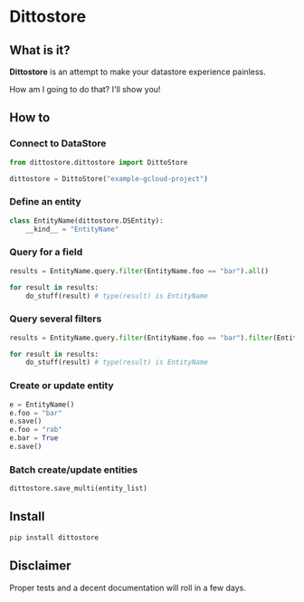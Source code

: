 # Dittostore

## What is it?

**Dittostore** is an attempt to make your datastore experience painless.

How am I going to do that? I'll show you!


## How to

### Connect to DataStore

```python
from dittostore.dittostore import DittoStore

dittostore = DittoStore("example-gcloud-project")
```

### Define an entity

```python
class EntityName(dittostore.DSEntity): 
    __kind__ = "EntityName"
```

### Query for a field 

```python
results = EntityName.query.filter(EntityName.foo == "bar").all()

for result in results:
    do_stuff(result) # type(result) is EntityName
```

### Query several filters
```python
results = EntityName.query.filter(EntityName.foo == "bar").filter(EntityName.numeric_foo < 2).all()

for result in results:
    do_stuff(result) # type(result) is EntityName
```

### Create or update entity
```python
e = EntityName()
e.foo = "bar"
e.save()
e.foo = "rab"
e.bar = True
e.save()
```

### Batch create/update entities
```python
dittostore.save_multi(entity_list)
```

## Install
```bash
pip install dittostore
```

## Disclaimer

Proper tests and a decent documentation will roll in a few days.